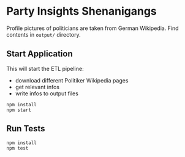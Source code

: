 # Party Insights Shenanigangs

Profile pictures of politicians are taken from German Wikipedia. Find contents in `output/` directory.

## Start Application

This will start the ETL pipeline:
- download different Politiker Wikipedia pages
- get relevant infos
- write infos to output files

```shell
npm install
npm start
```

## Run Tests
```shell
npm install
npm test
```
